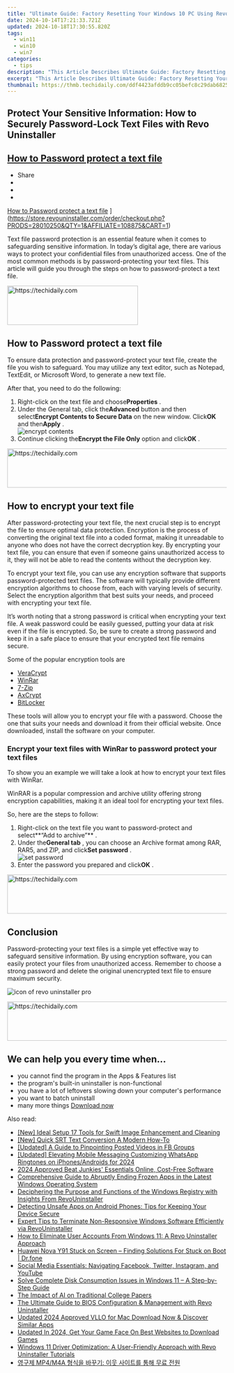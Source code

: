 ```yaml
---
title: "Ultimate Guide: Factory Resetting Your Windows 10 PC Using Revo Uninstaller Pro"
date: 2024-10-14T17:21:33.721Z
updated: 2024-10-18T17:30:55.820Z
tags:
  - win11
  - win10
  - win7
categories:
  - tips
description: "This Article Describes Ultimate Guide: Factory Resetting Your Windows 10 PC Using Revo Uninstaller Pro"
excerpt: "This Article Describes Ultimate Guide: Factory Resetting Your Windows 10 PC Using Revo Uninstaller Pro"
thumbnail: https://thmb.techidaily.com/ddf4423afddb9cc05befc8c29dab68251d90672059623bcb13035bb3744866c7.png
---
```


## Protect Your Sensitive Information: How to Securely Password-Lock Text Files with Revo Uninstaller

## [How to Password protect a text file](https://store.revouninstaller.com/order/checkout.php?PRODS=28010250&QTY=1&AFFILIATE=108875&CART=1)

* Share
* [](http://www.facebook.com/share.php?u=https://www.revouninstaller.com/blog/how-to-password-protect-a-text-file/&title=How+to+Password+protect+a+text+file)
* [](https://twitter.com/intent/tweet?text=How+to+Password+protect+a+text+file&url=https://www.revouninstaller.com/blog/how-to-password-protect-a-text-file/ "Click to share on Twitter")
* [](https://store.revouninstaller.com/order/checkout.php?PRODS=28010250&QTY=1&AFFILIATE=108875&CART=1)

[How to Password protect a text file](https://f057a20f961f56a72089-b74530d2d26278124f446233f95622ef.ssl.cf1.rackcdn.com/site/blog/password-protect-text-files/cover.png) ](https://store.revouninstaller.com/order/checkout.php?PRODS=28010250&QTY=1&AFFILIATE=108875&CART=1)

 Text file password protection is an essential feature when it comes to safeguarding sensitive information. In today’s digital age, there are various ways to protect your confidential files from unauthorized access. One of the most common methods is by password-protecting your text files. This article will guide you through the steps on how to password-protect a text file.

<!-- affiliate ads begin -->
<a href="https://aligracehair.sjv.io/c/5597632/1948876/19272" target="_top" id="1948876">
  <img src="//a.impactradius-go.com/display-ad/19272-1948876" border="0" alt="https://techidaily.com" width="300" height="90"/>
</a>
<img height="0" width="0" src="https://aligracehair.sjv.io/i/5597632/1948876/19272" style="position:absolute;visibility:hidden;" border="0" />
<!-- affiliate ads end -->

## How to Password protect a text file

 To ensure data protection and password-protect your text file, create the file you wish to safeguard. You may utilize any text editor, such as Notepad, TextEdit, or Microsoft Word, to generate a new text file.

After that, you need to do the following:

1. Right-click on the text file and choose**Properties** .
2. Under the General tab, click the**Advanced** button and then select**Encrypt Contents to Secure Data** on the new window. Click**OK** and then**Apply** .  
![encrypt contents](https://f057a20f961f56a72089-b74530d2d26278124f446233f95622ef.ssl.cf1.rackcdn.com/site/blog/password-protect-text-files/how-to-password-protect-a-text-files-step-2.png)
3. Continue clicking the**Encrypt the File Only** option and click**OK** .

<!-- affiliate ads begin -->
<a href="https://bluettieu.pxf.io/c/5597632/2141676/17091" target="_top" id="2141676">
  <img src="//a.impactradius-go.com/display-ad/17091-2141676" border="0" alt="https://techidaily.com" width="728" height="90"/>
</a>
<img height="0" width="0" src="https://bluettieu.pxf.io/i/5597632/2141676/17091" style="position:absolute;visibility:hidden;" border="0" />
<!-- affiliate ads end -->

## How to encrypt your text file

 After password-protecting your text file, the next crucial step is to encrypt the file to ensure optimal data protection. Encryption is the process of converting the original text file into a coded format, making it unreadable to anyone who does not have the correct decryption key. By encrypting your text file, you can ensure that even if someone gains unauthorized access to it, they will not be able to read the contents without the decryption key.

 To encrypt your text file, you can use any encryption software that supports password-protected text files. The software will typically provide different encryption algorithms to choose from, each with varying levels of security. Select the encryption algorithm that best suits your needs, and proceed with encrypting your text file.

 It’s worth noting that a strong password is critical when encrypting your text file. A weak password could be easily guessed, putting your data at risk even if the file is encrypted. So, be sure to create a strong password and keep it in a safe place to ensure that your encrypted text file remains secure.

Some of the popular encryption tools are

* [VeraCrypt](https://www.veracrypt.fr/code/VeraCrypt/)
* [WinRar](https://www.win-rar.com/start.html?&L=0)
* [7-Zip](https://www.7-zip.org/)
* [AxCrypt](https://axcrypt.net/)
* [BitLocker](https://support.microsoft.com/en-us/windows/turn-on-device-encryption-0c453637-bc88-5f74-5105-741561aae838)

 These tools will allow you to encrypt your file with a password. Choose the one that suits your needs and download it from their official website. Once downloaded, install the software on your computer.

### Encrypt your text files with WinRar to password protect your text files

 To show you an example we will take a look at how to encrypt your text files with WinRar.

 WinRAR is a popular compression and archive utility offering strong encryption capabilities, making it an ideal tool for encrypting your text files.

So, here are the steps to follow:

1. Right-click on the text file you want to password-protect and select**“Add to archive”** .
2. Under the**General tab** , you can choose an Archive format among RAR, RAR5, and ZIP, and click**Set password** .  
![set password](https://f057a20f961f56a72089-b74530d2d26278124f446233f95622ef.ssl.cf1.rackcdn.com/site/blog/password-protect-text-files/encrypt-your-text-files-with-winrar-step-2.png)
3. Enter the password you prepared and click**OK** .

<!-- affiliate ads begin -->
<a href="https://appsumo.8odi.net/c/5597632/2144279/7443" target="_top" id="2144279">
  <img src="//a.impactradius-go.com/display-ad/7443-2144279" border="0" alt="https://techidaily.com" width="728" height="90"/>
</a>
<img height="0" width="0" src="https://appsumo.8odi.net/i/5597632/2144279/7443" style="position:absolute;visibility:hidden;" border="0" />
<!-- affiliate ads end -->

## Conclusion

 Password-protecting your text files is a simple yet effective way to safeguard sensitive information. By using encryption software, you can easily protect your files from unauthorized access. Remember to choose a strong password and delete the original unencrypted text file to ensure maximum security.

![icon of revo uninstaller pro](https://f057a20f961f56a72089-b74530d2d26278124f446233f95622ef.ssl.cf1.rackcdn.com/site/icons/rup5-64.png)

<!-- affiliate ads begin -->
<a href="https://unicoeye.pxf.io/c/5597632/2134249/18498" target="_top" id="2134249">
  <img src="//a.impactradius-go.com/display-ad/18498-2134249" border="0" alt="https://techidaily.com" width="728" height="90"/>
</a>
<img height="0" width="0" src="https://unicoeye.pxf.io/i/5597632/2134249/18498" style="position:absolute;visibility:hidden;" border="0" />
<!-- affiliate ads end -->

## We can help you every time when…

* you cannot find the program in the Apps & Features list
* the program's built-in uninstaller is non-functional
* you have a lot of leftovers slowing down your computer's performance
* you want to batch uninstall
* many more things
[Download now](https://store.revouninstaller.com/order/checkout.php?PRODS=28010250&QTY=1&AFFILIATE=108875&CART=1)

<ins class="adsbygoogle"
     style="display:block"
     data-ad-format="autorelaxed"
     data-ad-client="ca-pub-7571918770474297"
     data-ad-slot="1223367746"></ins>

<ins class="adsbygoogle"
     style="display:block"
     data-ad-client="ca-pub-7571918770474297"
     data-ad-slot="8358498916"
     data-ad-format="auto"
     data-full-width-responsive="true"></ins>

<span class="atpl-alsoreadstyle">Also read:</span>
<div><ul>
<li><a href="https://some-techniques.techidaily.com/new-ideal-setup-17-tools-for-swift-image-enhancement-and-cleaning/"><u>[New] Ideal Setup 17 Tools for Swift Image Enhancement and Cleaning</u></a></li>
<li><a href="https://extra-support.techidaily.com/new-quick-srt-text-conversion-a-modern-how-to/"><u>[New] Quick SRT Text Conversion A Modern How-To</u></a></li>
<li><a href="https://facebook-video-content.techidaily.com/updated-a-guide-to-pinpointing-posted-videos-in-fb-groups/"><u>[Updated] A Guide to Pinpointing Posted Videos in FB Groups</u></a></li>
<li><a href="https://fox-hovers.techidaily.com/updated-elevating-mobile-messaging-customizing-whatsapp-ringtones-on-iphonesandroids-for-2024/"><u>[Updated] Elevating Mobile Messaging Customizing WhatsApp Ringtones on iPhones/Androids for 2024</u></a></li>
<li><a href="https://extra-resources.techidaily.com/2024-approved-beat-junkies-essentials-online-cost-free-software/"><u>2024 Approved Beat Junkies' Essentials Online, Cost-Free Software</u></a></li>
<li><a href="https://win-forum.techidaily.com/comprehensive-guide-to-abruptly-ending-frozen-apps-in-the-latest-windows-operating-system/"><u>Comprehensive Guide to Abruptly Ending Frozen Apps in the Latest Windows Operating System</u></a></li>
<li><a href="https://win-forum.techidaily.com/deciphering-the-purpose-and-functions-of-the-windows-registry-with-insights-from-revouninstaller/"><u>Deciphering the Purpose and Functions of the Windows Registry with Insights From RevoUninstaller</u></a></li>
<li><a href="https://win-forum.techidaily.com/detecting-unsafe-apps-on-android-phones-tips-for-keeping-your-device-secure/"><u>Detecting Unsafe Apps on Android Phones: Tips for Keeping Your Device Secure</u></a></li>
<li><a href="https://win-forum.techidaily.com/expert-tips-to-terminate-non-responsive-windows-software-efficiently-via-revouninstaller/"><u>Expert Tips to Terminate Non-Responsive Windows Software Efficiently via RevoUninstaller</u></a></li>
<li><a href="https://win-forum.techidaily.com/how-to-eliminate-user-accounts-from-windows-11-a-revo-uninstaller-approach/"><u>How to Eliminate User Accounts From Windows 11: A Revo Uninstaller Approach</u></a></li>
<li><a href="https://fix-guide.techidaily.com/huawei-nova-y91-stuck-on-screen-finding-solutions-for-stuck-on-boot-drfone-by-drfone-fix-android-problems-fix-android-problems/"><u>Huawei Nova Y91 Stuck on Screen – Finding Solutions For Stuck on Boot | Dr.fone</u></a></li>
<li><a href="https://win-forum.techidaily.com/social-media-essentials-navigating-facebook-twitter-instagram-and-youtube/"><u>Social Media Essentials: Navigating Facebook, Twitter, Instagram, and YouTube</u></a></li>
<li><a href="https://win-forum.techidaily.com/solve-complete-disk-consumption-issues-in-windows-11-a-step-by-step-guide/"><u>Solve Complete Disk Consumption Issues in Windows 11 – A Step-by-Step Guide</u></a></li>
<li><a href="https://tech-savvy.techidaily.com/the-impact-of-ai-on-traditional-college-papers/"><u>The Impact of AI on Traditional College Papers</u></a></li>
<li><a href="https://win-forum.techidaily.com/the-ultimate-guide-to-bios-configuration-and-management-with-revo-uninstaller/"><u>The Ultimate Guide to BIOS Configuration & Management with Revo Uninstaller</u></a></li>
<li><a href="https://smart-video-creator.techidaily.com/updated-2024-approved-vllo-for-mac-download-now-and-discover-similar-apps/"><u>Updated 2024 Approved VLLO for Mac Download Now & Discover Similar Apps</u></a></li>
<li><a href="https://ai-video-apps.techidaily.com/updated-in-2024-get-your-game-face-on-best-websites-to-download-games/"><u>Updated In 2024, Get Your Game Face On Best Websites to Download Games</u></a></li>
<li><a href="https://win-forum.techidaily.com/windows-11-driver-optimization-a-user-friendly-approach-with-revo-uninstaller-tutorials/"><u>Windows 11 Driver Optimization: A User-Friendly Approach with Revo Uninstaller Tutorials</u></a></li>
<li><a href="https://some-knowledge.techidaily.com/mp4m4a/"><u>영구제 MP4/M4A 형식을 바꾸기: 이웃 사이트를 통해 무료 전원</u></a></li>
</ul></div>

